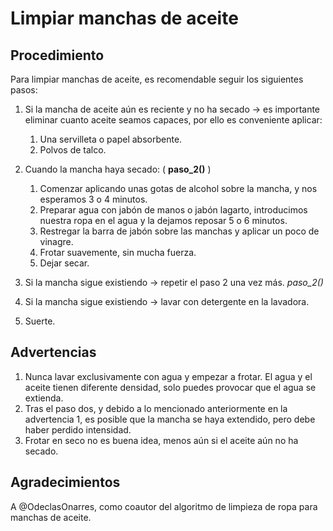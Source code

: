 # Limpiar manchas de aceite

## Procedimiento

Para limpiar manchas de aceite, es recomendable seguir los siguientes pasos:

1. Si la mancha de aceite aún es reciente y no ha secado -> es importante eliminar cuanto aceite seamos capaces, por ello
es conveniente aplicar:
   1. Una servilleta o papel absorbente.
   2. Polvos de talco.

2. Cuando la mancha haya secado: ( **paso_2()** )
   1. Comenzar aplicando unas gotas de alcohol sobre la mancha, y nos esperamos 3 o 4 minutos.
   2. Preparar agua con jabón de manos o jabón lagarto, introducimos nuestra ropa en el agua y la dejamos reposar 5 o 6 minutos.
   3. Restregar la barra de jabón sobre las manchas y aplicar un poco de vinagre.
   4. Frotar suavemente, sin mucha fuerza.
   5. Dejar secar.
3. Si la mancha sigue existiendo -> repetir el paso 2 una vez más. *paso_2()* 
4. Si la mancha sigue existiendo -> lavar con detergente en la lavadora.
5. Suerte.


## Advertencias 

1) Nunca lavar exclusivamente con agua y empezar a frotar. El agua y el aceite tienen diferente densidad, solo puedes provocar 
que el agua se extienda.
2) Tras el paso dos, y debido a lo mencionado anteriormente en la advertencia 1, es posible que la mancha se haya extendido, pero
debe haber perdido intensidad.
3) Frotar en seco no es buena idea, menos aún si el aceite aún no ha secado.


## Agradecimientos

A @OdeclasOnarres, como coautor del algoritmo de limpieza de ropa para manchas de aceite.
